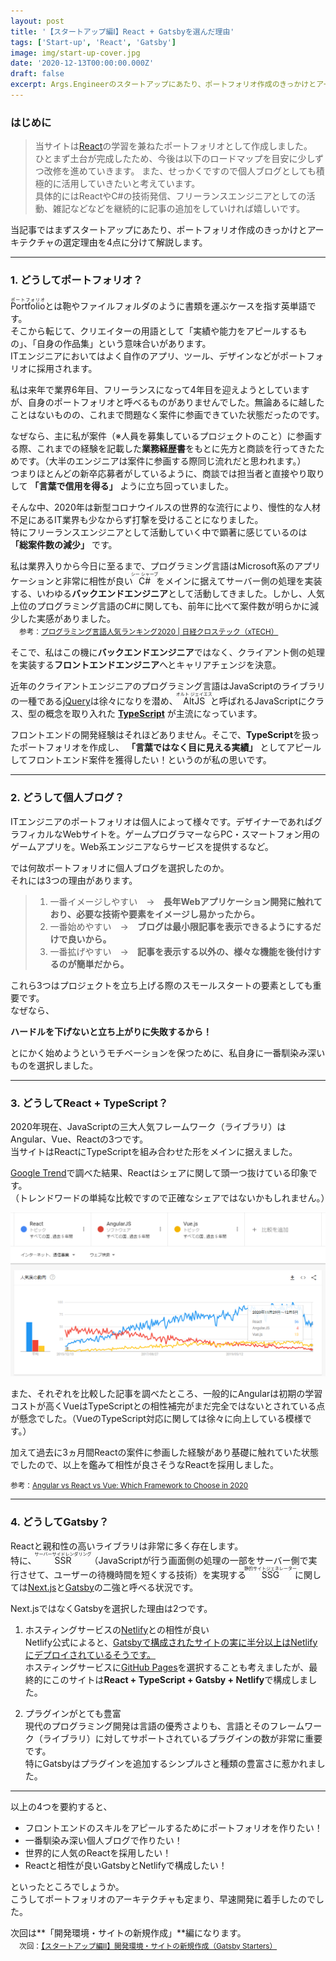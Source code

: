 ```yaml
---
layout: post
title: '【スタートアップ編Ⅰ】React + Gatsbyを選んだ理由'
tags: ['Start-up', 'React', 'Gatsby']
image: img/start-up-cover.jpg
date: '2020-12-13T00:00:00.000Z'
draft: false
excerpt: Args.Engineerのスタートアップにあたり、ポートフォリオ作成のきっかけとアーキテクチャの選定理由を4点に分けて解説します。
---
```


### はじめに

>当サイトは[React](https://ja.reactjs.org/)の学習を兼ねたポートフォリオとして作成しました。<br>
>ひとまず土台が完成したため、今後は以下のロードマップを目安に少しずつ改修を進めていきます。
>また、せっかくですので個人ブログとしても積極的に活用していきたいと考えています。<br>
>具体的にはReactやC#の技術発信、フリーランスエンジニアとしての活動、雑記などなどを継続的に記事の追加をしていければ嬉しいです。

当記事ではまずスタートアップにあたり、ポートフォリオ作成のきっかけとアーキテクチャの選定理由を4点に分けて解説します。

---

### 1. どうしてポートフォリオ？

<ruby>Portfolio<rp></rp><rt>ポートフォリオ</rt><rp></rp></ruby>とは鞄やファイルフォルダのように書類を運ぶケースを指す英単語です。<br>
そこから転じて、クリエイターの用語として「実績や能力をアピールするもの」、「自身の作品集」という意味合いがあります。<br>
ITエンジニアにおいてはよく自作のアプリ、ツール、デザインなどがポートフォリオに採用されます。

私は来年で業界6年目、フリーランスになって4年目を迎えようとしていますが、自身のポートフォリオと呼べるものがありませんでした。無論あるに越したことはないものの、これまで問題なく案件に参画できていた状態だったのです。

なぜなら、主に私が案件（※人員を募集しているプロジェクトのこと）に参画する際、これまでの経験を記載した**業務経歴書**をもとに先方と商談を行ってきたためです。（大半のエンジニアは案件に参画する際同じ流れだと思われます。）<br>
つまりほとんどの新卒応募者がしているように、商談では担当者と直接やり取りして **「言葉で信用を得る」** ように立ち回っていました。

そんな中、2020年は新型コロナウイルスの世界的な流行により、慢性的な人材不足にあるIT業界も少なからず打撃を受けることになりました。<br>
特にフリーランスエンジニアとして活動していく中で顕著に感じているのは **「総案件数の減少」** です。

私は業界入りから今日に至るまで、プログラミング言語はMicrosoft系のアプリケーションと非常に相性が良い<ruby>C#<rp></rp><rt>シー シャープ</rt><rp></rp></ruby>をメインに据えてサーバー側の処理を実装する、いわゆる**バックエンドエンジニア**として活動してきました。しかし、人気上位のプログラミング言語のC#に関しても、前年に比べて案件数が明らかに減少した実感がありました。<br>
　<small>参考：[プログラミング言語人気ランキング2020 | 日経クロステック（xTECH）](https://xtech.nikkei.com/atcl/nxt/column/18/01068/111100001/)</small>


そこで、私はこの機に**バックエンドエンジニア**ではなく、クライアント側の処理を実装する**フロントエンドエンジニア**へとキャリアチェンジを決意。<br>

近年のクライアントエンジニアのプログラミング言語はJavaScriptのライブラリの一種である[jQuery](https://jquery.com/)は徐々になりを潜め、<ruby>AltJS<rp></rp><rt>オルト ジェイエス</rt><rp></rp></ruby>と呼ばれるJavaScriptにクラス、型の概念を取り入れた **[TypeScript](https://www.typescriptlang.org/ja/)** が主流になっています。

フロントエンドの開発経験はそれほどありません。そこで、**TypeScript**を扱ったポートフォリオを作成し、 **「言葉ではなく目に見える実績」** としてアピールしてフロントエンド案件を獲得したい！というのが私の思いです。

---

### 2. どうして個人ブログ？

ITエンジニアのポートフォリオは個人によって様々です。デザイナーであればグラフィカルなWebサイトを。ゲームプログラマーならPC・スマートフォン用のゲームアプリを。Web系エンジニアならサービスを提供するなど。

では何故ポートフォリオに個人ブログを選択したのか。<br>
それには3つの理由があります。
>1. 一番イメージしやすい　->　**長年Webアプリケーション開発に触れており、必要な技術や要素をイメージし易かったから。**
>2. 一番始めやすい　->　**ブログは最小限記事を表示できるようにするだけで良いから。**
>3. 一番拡げやすい　->　**記事を表示する以外の、様々な機能を後付けするのが簡単だから。**

これら3つはプロジェクトを立ち上げる際のスモールスタートの要素としても重要です。<br>
なぜなら、

**ハードルを下げないと立ち上がりに失敗するから！**

とにかく始めようというモチベーションを保つために、私自身に一番馴染み深いものを選択しました。

---

### 3. どうしてReact + TypeScript？
2020年現在、JavaScriptの三大人気フレームワーク（ライブラリ）はAngular、Vue、Reactの3つです。<br>
当サイトはReactにTypeScriptを組み合わせた形をメインに据えました。<br>

[Google Trend](https://trends.google.co.jp/trends/explore/TIMESERIES/1545557400?hl=ja&tz=-540&cat=13&q=/m/012l1vxv,/m/0j45p7w,/g/11c0vmgx5d&geo=,,&date=today+5-y,today+5-y,today+5-y&sni=3)で調べた結果、Reactはシェアに関して頭一つ抜けている印象です。<br>
（トレンドワードの単純な比較ですので正確なシェアではないかもしれません。）

![Google-Trends-Angular-Vue-React](img/Google-Trends-Angular-Vue-React.png)

また、それぞれを比較した記事を調べたところ、一般的にAngularは初期の学習コストが高くVueはTypeScriptとの相性補完がまだ完全ではないとされている点が懸念でした。（VueのTypeScript対応に関しては徐々に向上している模様です。）<br>

加えて過去に3ヵ月間Reactの案件に参画した経験があり基礎に触れていた状態でしたので、以上を鑑みて相性が良さそうなReactを採用しました。

<small>参考：[Angular vs React vs Vue: Which Framework to Choose in 2020](https://www.codeinwp.com/blog/angular-vs-vue-vs-react/)</small>

---

### 4. どうしてGatsby？
Reactと親和性の高いライブラリは非常に多く存在します。<br>
特に、<ruby>SSR<rp></rp><rt>サーバーサイドレンダリング</rt><rp></rp></ruby>（JavaScriptが行う画面側の処理の一部をサーバー側で実行させて、ユーザーの待機時間を短くする技術）を実現する<ruby>SSG<rp></rp><rt>静的サイトジェネレーター</rt><rp></rp></ruby>に関しては[Next.js](https://nextjs.org/)と[Gatsby](https://www.Gatsby.com/)の二強と呼べる状況です。

Next.jsではなくGatsbyを選択した理由は2つです。
1. ホスティングサービスの[Netlify](https://www.netlify.com/)との相性が良い<br>
Netlify公式によると、[Gatsbyで構成されたサイトの実に半分以上はNetlifyにデプロイされているそうです。](https://www.netlify.com/with/gatsby/)<br>
ホスティングサービスに[GitHub Pages](https://pages.github.com/)を選択することも考えましたが、最終的にこのサイトは**React + TypeScript + Gatsby + Netlify**で構成しました。

2. プラグインがとても豊富<br>
現代のプログラミング開発は言語の優秀さよりも、言語とそのフレームワーク（ライブラリ）に対してサポートされているプラグインの数が非常に重要です。<br>
特にGatsbyはプラグインを追加するシンプルさと種類の豊富さに惹かれました。

---

以上の4つを要約すると、

- フロントエンドのスキルをアピールするためにポートフォリオを作りたい！
- 一番馴染み深い個人ブログで作りたい！
- 世界的に人気のReactを採用したい！
- Reactと相性が良いGatsbyとNetlifyで構成したい！

といったところでしょうか。<br>
こうしてポートフォリオのアーキテクチャも定まり、早速開発に着手したのでした。

次回は**「開発環境・サイトの新規作成」**編になります。<br>
　<small>次回：[【スタートアップ編Ⅱ】開発環境・サイトの新規作成（Gatsby Starters）](/2020-12-15/)</small>